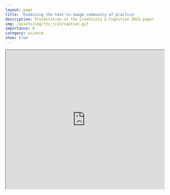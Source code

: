 ```yaml
---
layout: page
title: 'Examining the text-to-image community of practice'
description: Presentation of the Creativity & Cognition 2023 paper
img: /assets/img/tti_cc23/caption.gif
importance: 0
category: science
show: true
---
```


<iframe width="100%" height="444px" src="https://www.youtube.com/watch?v=04Mn8l2hqKU&t=59s&ab_channel=ACMSIGCHI" title="C&C 2023: Examining the Text-to-Image Community of Practice"></iframe>
